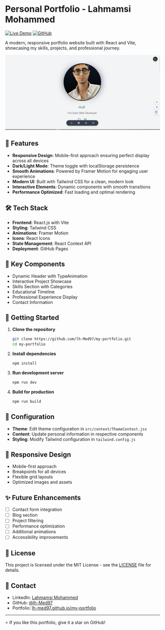 # Personal Portfolio - Lahmamsi Mohammed

[![Live Demo](https://img.shields.io/badge/demo-live-green.svg)](https://lh-med97.github.io/my-portfolio/)
[![GitHub](https://img.shields.io/github/license/lh-Med97/my-portfolio)](https://github.com/lh-Med97/my-portfolio/blob/main/LICENSE)

A modern, responsive portfolio website built with React and Vite, showcasing my skills, projects, and professional journey.

![Portfolio Preview](src/components/portfoliobg.png)

## 🚀 Features

- **Responsive Design**: Mobile-first approach ensuring perfect display across all devices
- **Dark/Light Mode**: Theme toggle with localStorage persistence
- **Smooth Animations**: Powered by Framer Motion for engaging user experience
- **Modern UI**: Built with Tailwind CSS for a clean, modern look
- **Interactive Elements**: Dynamic components with smooth transitions
- **Performance Optimized**: Fast loading and optimal rendering

## 🛠️ Tech Stack

- **Frontend**: React.js with Vite
- **Styling**: Tailwind CSS
- **Animations**: Framer Motion
- **Icons**: React Icons
- **State Management**: React Context API
- **Deployment**: GitHub Pages

## 🎯 Key Components

- Dynamic Header with TypeAnimation
- Interactive Project Showcase
- Skills Section with Categories
- Educational Timeline
- Professional Experience Display
- Contact Information

## 🚀 Getting Started

1. **Clone the repository**
   ```bash
   git clone https://github.com/lh-Med97/my-portfolio.git
   cd my-portfolio
   ```

2. **Install dependencies**
   ```bash
   npm install
   ```

3. **Run development server**
   ```bash
   npm run dev
   ```

4. **Build for production**
   ```bash
   npm run build
   ```

## 🔧 Configuration

- **Theme**: Edit theme configuration in `src/context/ThemeContext.jsx`
- **Content**: Update personal information in respective components
- **Styling**: Modify Tailwind configuration in `tailwind.config.js`

## 📱 Responsive Design

- Mobile-first approach
- Breakpoints for all devices
- Flexible grid layouts
- Optimized images and assets

## ✨ Future Enhancements

- [ ] Contact form integration
- [ ] Blog section
- [ ] Project filtering
- [ ] Performance optimization
- [ ] Additional animations
- [ ] Accessibility improvements

## 📄 License

This project is licensed under the MIT License - see the [LICENSE](LICENSE) file for details.

## 🤝 Contact

- LinkedIn: [Lahmamsi Mohammed](https://www.linkedin.com/in/mohammed-lahmamsi-7a9b1a1b9/)
- GitHub: [@lh-Med97](https://github.com/lh-Med97)
- Portfolio: [lh-med97.github.io/my-portfolio](https://lh-med97.github.io/my-portfolio/)

---

⭐️ If you like this portfolio, give it a star on GitHub!
